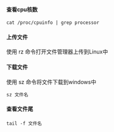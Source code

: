 #### 查看cpu核数

~~~shell
cat /proc/cpuinfo | grep processor
~~~

#### 上传文件

使用 rz 命令打开文件管理器上传到Linux中

#### 下载文件

使用 sz 命令将文件下载到windows中

~~~shell
sz 文件名
~~~

#### 查看文件尾

~~~shell
tail -f 文件名
~~~




